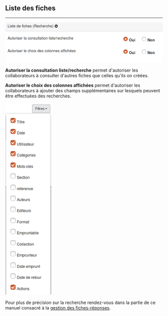 ## Liste des fiches
---
![](images/clacoform-fig12.png)

**Autoriser la consultation liste/recherche** permet d'autoriser les collaborateurs à consulter d'autres fiches que celles qu'ils on créées.

**Autoriser le choix des colonnes affichées** permet d'autoriser les collaborateurs à ajouter des champs supplémentaires sur lesquels peuvent être effectuées des recherches.

![](images/clacoform-fig3.png)

Pour plus de précision sur la recherche rendez-vous dans la partie de ce manuel consacré à la [gestion des fiches-réponses](/fr/resources/manage-files.md). 



